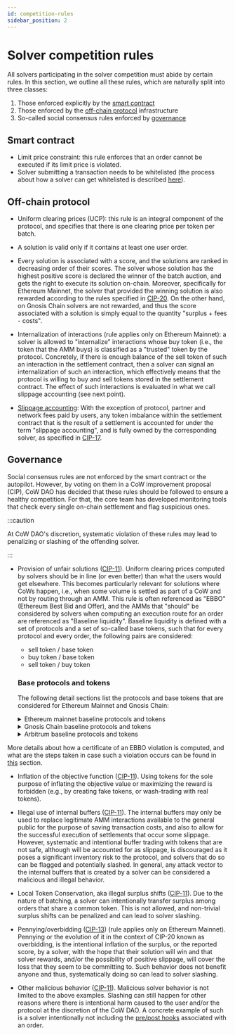 ```yaml
---
id: competition-rules
sidebar_position: 2
---
```


# Solver competition rules

All solvers participating in the solver competition must abide by certain rules. In this section, we outline all these rules, which are naturally split into three classes:

1. Those enforced explicitly by the [smart contract](#smart-contract)
2. Those enforced by the [off-chain protocol](#off-chain-protocol) infrastructure
3. So-called social consensus rules enforced by [governance](#governance)

## Smart contract

- Limit price constraint: this rule enforces that an order cannot be executed if its limit price is violated.
- Solver submitting a transaction needs to be whitelisted (the process about how a solver can get whitelisted is described [here](/cow-protocol/reference/core/auctions/bonding-pools)).

## Off-chain protocol

- Uniform clearing prices (UCP): this rule is an integral component of the protocol, and specifies that there is one clearing price per token per batch.

- A solution is valid only if it contains at least one user order.

- Every solution is associated with a score, and the solutions are ranked in decreasing order of their scores. The solver whose solution has the highest positive score is declared the winner of the batch auction, and gets the right to execute its solution on-chain. Moreover, specifically for Ethereum Mainnet, the solver that provided the winning solution is also rewarded according to the rules specified in [CIP-20](https://snapshot.org/#/cow.eth/proposal/0x2d3f9bd1ea72dca84b03e97dda3efc1f4a42a772c54bd2037e8b62e7d09a491f). On the other hand, on Gnosis Chain solvers are not rewarded, and thus the score associated with a solution is simply equal to the quantity "surplus + fees - costs".

- Internalization of interactions (rule applies only on Ethereum Mainnet): a solver is allowed to "internalize" interactions whose buy token (i.e., the token that the AMM buys) is classified as a "trusted" token by the protocol. Concretely, if there is enough balance of the sell token of such an interaction in the settlement contract, then a solver can signal an internalization of such an interaction, which effectively means that the protocol is willing to buy and sell tokens stored in the settlement contract. The effect of such interactions is evaluated in what we call slippage accounting (see next point). 

- [Slippage accounting](/cow-protocol/reference/core/auctions/accounting#slippage): With the exception of protocol, partner and network fees paid by users, any token imbalance within the settlement contract that is the result of a settlement is accounted for under the term "slippage accounting", and is fully owned by the corresponding solver, as specified in [CIP-17](https://snapshot.org/#/cow.eth/proposal/0xf9c98a2710dc72c906bbeab9b8fe169c1ed2e9af6a67776cc29b8b4eb44d0fb2).

## Governance

Social consensus rules are not enforced by the smart contract or the autopilot. However, by voting on them in a CoW improvement proposal (CIP), CoW DAO has decided that these rules should be followed to ensure a healthy competition. For that, the core team has developed monitoring tools that check every single on-chain settlement and flag suspicious ones.

:::caution

At CoW DAO's discretion, systematic violation of these rules may lead to penalizing or slashing of the offending solver.

:::

- Provision of unfair solutions ([CIP-11](https://snapshot.org/#/cow.eth/proposal/0x16d8c681d52b24f1ccd854084e07a99fce6a7af1e25fd21ddae6534b411df870)). Uniform clearing prices computed by solvers should be in line (or even better) than what the users would get elsewhere. This becomes particularly relevant for solutions where CoWs happen, i.e., when some volume is settled as part of a CoW and not by routing through an AMM. This rule is often referenced as "EBBO" (Ethereum Best Bid and Offer), and the AMMs that "should" be considered by solvers when computing an execution route for an order are referenced as "Baseline liquidity". Baseline liquidity is defined with a set of protocols and a set of so-called base tokens, such that for every protocol and every order, the following pairs are considered:

  - sell token / base token
  - buy token / base token
  - sell token / buy token

  ### Base protocols and tokens
  The following detail sections list the protocols and base tokens that are considered for Ethereum Mainnet and Gnosis Chain:

  <details>
    <summary>Ethereum mainnet baseline protocols and tokens</summary>

    - **Protocols**: Uniswap v2/v3, Sushiswap, Swapr, Balancer v2
    - **Base tokens**: [`WETH`](https://etherscan.io/token/0xc02aaa39b223fe8d0a0e5c4f27ead9083c756cc2), [`DAI`](https://etherscan.io/token/0x6B175474E89094C44Da98b954EedeAC495271d0F), [`USDC`](https://etherscan.io/token/0xA0b86991c6218b36c1d19D4a2e9Eb0cE3606eB48), [`USDT`](https://etherscan.io/token/0xdAC17F958D2ee523a2206206994597C13D831ec7), [`COMP`](https://etherscan.io/token/0xc00e94Cb662C3520282E6f5717214004A7f26888), [`MKR`](https://etherscan.io/token/0x9f8F72aA9304c8B593d555F12eF6589cC3A579A2), [`WBTC`](https://etherscan.io/token/0x2260FAC5E5542a773Aa44fBCfeDf7C193bc2C599), [`GNO`](https://etherscan.io/token/0x6810e776880C02933D47DB1b9fc05908e5386b96)
  </details>

  <details>
    <summary>Gnosis Chain baseline protocols and tokens</summary>

    - **Protocols**: Honeyswap, Sushiswap, Baoswap, Swapr, Balancer v2
    - **Base tokens**: [`WXDAI`](https://gnosisscan.io/token/0xe91D153E0b41518A2Ce8Dd3D7944Fa863463a97d), [`HNY`](https://gnosisscan.io/token/0x71850b7e9ee3f13ab46d67167341e4bdc905eef9), [`USDT`](https://gnosisscan.io/token/0x4ECaBa5870353805a9F068101A40E0f32ed605C6), [`USDC`](https://gnosisscan.io/token/0xDDAfbb505ad214D7b80b1f830fcCc89B60fb7A83), [`sUSD`](https://gnosisscan.io/token/0xB1950Fb2C9C0CbC8553578c67dB52Aa110A93393), [`WBTC`](https://gnosisscan.io/token/0x8e5bbbb09ed1ebde8674cda39a0c169401db4252), [`GNO`](https://gnosisscan.io/token/0x9C58BAcC331c9aa871AFD802DB6379a98e80CEdb), [`STAKE`](https://gnosisscan.io/token/0xb7D311E2Eb55F2f68a9440da38e7989210b9A05e), [`xOWL`](https://gnosisscan.io/token/0x0905Ab807F8FD040255F0cF8fa14756c1D824931), [`WETH`](https://gnosisscan.io/token/0x6A023CCd1ff6F2045C3309768eAd9E68F978f6e1)
  </details>

  <details>
    <summary>Arbitrum baseline protocols and tokens</summary>

    - **Protocols**:  Uniswap v2/v3, Sushiswap, Swapr, Balancer v2
    - **Base tokens**: [`WETH`](https://arbiscan.io/token/0x82af49447d8a07e3bd95bd0d56f35241523fbab1), [`USDC`](https://arbiscan.io/token/0xaf88d065e77c8cc2239327c5edb3a432268e5831), [`USDT`](https://arbiscan.io/token/0xfd086bc7cd5c481dcc9c85ebe478a1c0b69fcbb9), [`DAI`](https://arbiscan.io/token/0xda10009cbd5d07dd0cecc66161fc93d7c9000da1), [`GNO`](https://arbiscan.io/token/0xa0b862f60edef4452f25b4160f177db44deb6cf1)
  </details>

More details about how a certificate of an EBBO violation is computed, and what are the steps taken in case such a violation occurs can be found in [this](/cow-protocol/reference/core/auctions/ebbo-rules) section.

- Inflation of the objective function ([CIP-11](https://snapshot.org/#/cow.eth/proposal/0x16d8c681d52b24f1ccd854084e07a99fce6a7af1e25fd21ddae6534b411df870)). Using tokens for the sole purpose of inflating the objective value or maximizing the reward is forbidden (e.g., by creating fake tokens, or wash-trading with real tokens).

- Illegal use of internal buffers ([CIP-11](https://snapshot.org/#/cow.eth/proposal/0x16d8c681d52b24f1ccd854084e07a99fce6a7af1e25fd21ddae6534b411df870)). The internal buffers may only be used to replace legitimate AMM interactions available to the general public for the purpose of saving transaction costs, and also to allow for the successful execution of settlements that occur some slippage. However, systematic and intentional buffer trading with tokens that are not safe, although will be accounted for as slippage, is discouraged as it poses a significant inventory risk to the protocol, and solvers that do so can be flagged and potentially slashed. In general, any attack vector to the internal buffers that is created by a solver can be considered a malicious and illegal behavior.

- Local Token Conservation, aka illegal surplus shifts ([CIP-11](https://snapshot.org/#/cow.eth/proposal/0x16d8c681d52b24f1ccd854084e07a99fce6a7af1e25fd21ddae6534b411df870)). Due to the nature of batching, a solver can intentionally transfer surplus among orders that share a common token. This is not allowed, and non-trivial surplus shifts can be penalized and can lead to solver slashing.

- Pennying/overbidding ([CIP-13](https://snapshot.org/#/cow.eth/proposal/0x812273c78abe1cea303d8381e1fb901a4cb701715fd24f4b769d0a0b3779b3e2)) (rule applies only on Ethereum Mainnet). Pennying or the evolution of it in the context of CIP-20 known as overbidding, is the intentional inflation of the surplus, or the reported score, by a solver, with the hope that their solution will win and that solver rewards, and/or the possibility of positive slippage, will cover the loss that they seem to be committing to. Such behavior does not benefit anyone and thus, systematically doing so can lead to solver slashing.

- Other malicious behavior ([CIP-11](https://snapshot.org/#/cow.eth/proposal/0x16d8c681d52b24f1ccd854084e07a99fce6a7af1e25fd21ddae6534b411df870)). Malicious solver behavior is not limited to the above examples. Slashing can still happen for other reasons where there is intentional harm caused to the user and/or the protocol at the discretion of the CoW DAO. A concrete example of such is a solver intentionally not including the [pre/post hooks](/cow-protocol/reference/core/intents/hooks) associated with an order.
